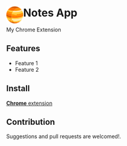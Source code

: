 # <img src="public/icons/icon_48.png" width="45" align="left"> Notes App

My Chrome Extension

## Features

- Feature 1
- Feature 2

## Install

[**Chrome** extension]() <!-- TODO: Add chrome extension link inside parenthesis -->

## Contribution

Suggestions and pull requests are welcomed!.

